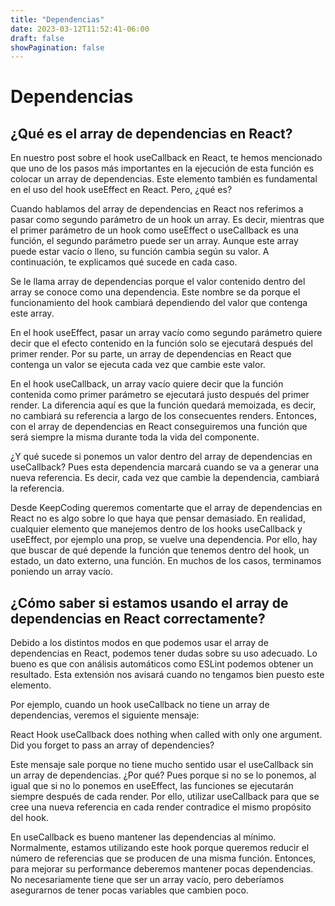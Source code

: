 ```yaml
---
title: "Dependencias"
date: 2023-03-12T11:52:41-06:00
draft: false
showPagination: false
---
```


# Dependencias

## ¿Qué es el array de dependencias en React?

En nuestro post sobre el hook useCallback en React, te hemos mencionado que uno de los pasos más importantes en la ejecución de esta función es colocar un array de dependencias. Este elemento también es fundamental en el uso del hook useEffect en React. Pero, ¿qué es?

Cuando hablamos del array de dependencias en React nos referimos a pasar como segundo parámetro de un hook un array. Es decir, mientras que el primer parámetro de un hook como useEffect o useCallback es una función, el segundo parámetro puede ser un array. Aunque este array puede estar vacío o lleno, su función cambia según su valor. A continuación, te explicamos qué sucede en cada caso.

Se le llama array de dependencias porque el valor contenido dentro del array se conoce como una dependencia. Este nombre se da porque el funcionamiento del hook cambiará dependiendo del valor que contenga este array.

En el hook useEffect, pasar un array vacío como segundo parámetro quiere decir que el efecto contenido en la función solo se ejecutará después del primer render. Por su parte, un array de dependencias en React que contenga un valor se ejecuta cada vez que cambie este valor.

En el hook useCallback, un array vacío quiere decir que la función contenida como primer parámetro se ejecutará justo después del primer render. La diferencia aquí es que la función quedará memoizada, es decir, no cambiará su referencia a largo de los consecuentes renders. Entonces, con el array de dependencias en React conseguiremos una función que será siempre la misma durante toda la vida del componente.

¿Y qué sucede si ponemos un valor dentro del array de dependencias en useCallback? Pues esta dependencia marcará cuando se va a generar una nueva referencia. Es decir, cada vez que cambie la dependencia, cambiará la referencia.

Desde KeepCoding queremos comentarte que el array de dependencias en React no es algo sobre lo que haya que pensar demasiado. En realidad, cualquier elemento que manejemos dentro de los hooks useCallback y useEffect, por ejemplo una prop, se vuelve una dependencia. Por ello, hay que buscar de qué depende la función que tenemos dentro del hook, un estado, un dato externo, una función. En muchos de los casos, terminamos poniendo un array vacío.

## ¿Cómo saber si estamos usando el array de dependencias en React correctamente?

Debido a los distintos modos en que podemos usar el array de dependencias en React, podemos tener dudas sobre su uso adecuado. Lo bueno es que con análisis automáticos como ESLint podemos obtener un resultado. Esta extensión nos avisará cuando no tengamos bien puesto este elemento.

Por ejemplo, cuando un hook useCallback no tiene un array de dependencias, veremos el siguiente mensaje:

React Hook useCallback does nothing when called with only one argument. Did you forget to pass an array of dependencies?

Este mensaje sale porque no tiene mucho sentido usar el useCallback sin un array de dependencias. ¿Por qué? Pues porque si no se lo ponemos, al igual que si no lo ponemos en useEffect, las funciones se ejecutarán siempre después de cada render. Por ello, utilizar useCallback para que se cree una nueva referencia en cada render contradice el mismo propósito del hook.

En useCallback es bueno mantener las dependencias al mínimo. Normalmente, estamos utilizando este hook porque queremos reducir el número de referencias que se producen de una misma función. Entonces, para mejorar su performance deberemos mantener pocas dependencias. No necesariamente tiene que ser un array vacío, pero deberíamos asegurarnos de tener pocas variables que cambien poco. 
